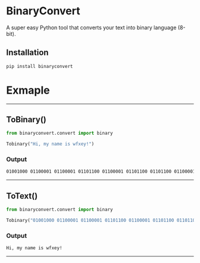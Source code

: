 # BinaryConvert
A super easy Python tool that converts your text into binary language (8-bit).

## Installation

```bash
pip install binaryconvert
```
# Exmaple

<hr>

## ToBinary()

```python
from binaryconvert.convert import binary

Tobinary("Hi, my name is wfxey!")
```
### Output
```bash
01001000 01100001 01100001 01101100 01100001 01101100 01101100 01100001 01100001 01101111
```
<hr>

## ToText()

```python
from binaryconvert.convert import binary

Tobinary("01001000 01100001 01100001 01101100 01100001 01101100 01101100 01100001 01100001 01101111")
```
### Output
```bash
Hi, my name is wfxey!
```

<hr>

